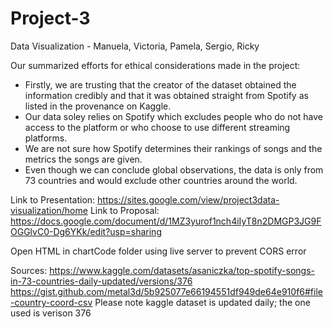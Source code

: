 # Project-3
Data Visualization - Manuela, Victoria, Pamela, Sergio, Ricky

Our summarized efforts for ethical considerations made in the project:
- Firstly, we are trusting that the creator of the dataset obtained the information credibly and that it was obtained straight from Spotify as listed in the provenance on Kaggle.
- Our data soley relies on Spotify which excludes people who do not have access to the platform or who choose to use different streaming platforms.
- We are not sure how Spotify determines their rankings of songs and the metrics the songs are given.
- Even though we can conclude global observations, the data is only from 73 countries and would exclude other countries around the world.

Link to Presentation: https://sites.google.com/view/project3data-visualization/home
Link to Proposal: https://docs.google.com/document/d/1MZ3yurof1nch4iIyT8n2DMGP3JG9FOGGlvC0-Dg6YKk/edit?usp=sharing

Open HTML in chartCode folder using live server to prevent CORS error

Sources:
https://www.kaggle.com/datasets/asaniczka/top-spotify-songs-in-73-countries-daily-updated/versions/376
https://gist.github.com/metal3d/5b925077e66194551df949de64e910f6#file-country-coord-csv
Please note kaggle dataset is updated daily; the one used is verison 376

